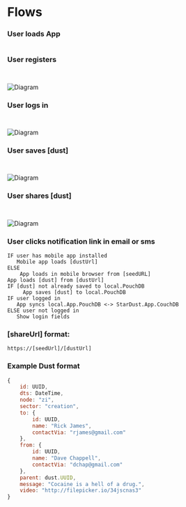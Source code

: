 # Flows




### User loads App
```

```

### User registers
```


```
![Diagram](http://www.websequencediagrams.com/cgi-bin/cdraw?lz=dGl0bGUgUmVnaXN0ZXIKCkFwcC0-U3RhckJ1cnN0OiB1c2VybmFtZQpub3RlIHJpZ2h0IG9mIAAPEyBsb29rdXAKADQJLT5BcHA6IGV4aXN0cyBvciBubwBVC0R1AFMMLCBwYXNzd29yZCwgZW1haWwAXRMALAZjcmVhdGUACAkuVXNlci5BcAByBkR1AG4JABARLlVSTACBRhoAcAcsACEXAIFlGQCBCAd1c2VyAIIJGnNlbmQgdmVyaWZ5AIFXBwoAgkEPAIIlBXVzZXIgY2xpY2tzACcHVVJMIGluAIILBwCDCxBjb2QAgnwbAIJBBQBvBmllZAoK&s=napkin)




### User logs in
```


```
![Diagram](http://www.websequencediagrams.com/cgi-bin/cdraw?lz=dGl0bGUgTG9naW4KCkFwcC0-U3RhckNvcmU6IHVzZXJuYW1lCm5vdGUgcmlnaHQgb2YgABcKbG9va3VwACMFCgAvCC0-QXBwADYGLlN0YXJEdXN0LnVybABTCkR1c3QAUwosIHBhc3N3b3JkAFQTACUGYXV0aGVudGljYXRlAGMFRHVzdABhB2Nvb2tpZQo&s=napkin)



### User saves [dust]
```


```
![Diagram](http://www.websequencediagrams.com/cgi-bin/cdraw?lz=dGl0bGUgQ3JlYXRlIER1c3QKCkFwcC0-bG9jYWwuUG91Y2hEQjogZHVzdAoABw0tPlN0YXJEdXN0LkMAHghzeW5jCgoKCgo&s=napkin)


### User shares [dust]
```


```
![Diagram](http://www.websequencediagrams.com/cgi-bin/cdraw?lz=dGl0bGUgU2hhcmUgRHVzdAoKQXBwLT5TdGFyRHVzdDogZHVzdElELCByZWNpcGllbnQKbm90ZSByaWdodCBvZiAAIApjcmVhdGUALAVVUkwKADsILT5BcHAAQgZVUkwALw8AFgUAMgdzaGFyZVVSTAB4CkJ1cnN0OgBxCiwAGgoAcxIAJgcAgH8HYnVyc3QKCg&s=napkin)



### User clicks notification link in email or sms
```
IF user has mobile app installed
   Mobile app loads [dustUrl]
ELSE
    App loads in mobile browser from [seedURL]
App loads [dust] from [dustUrl]
IF [dust] not already saved to local.PouchDB
     App saves [dust] to local.PouchDB
IF user logged in
   App syncs local.App.PouchDB <-> StarDust.App.CouchDB
ELSE user not logged in
   Show login fields
```




### [shareUrl] format:
```
https://[seedUrl]/[dustUrl]
```


### Example Dust format
```javascript
{
	id: UUID,
	dts: DateTime,
	node: "zi",
	sector: "creation",
	to: {
		id: UUID,
		name: "Rick James",
		contactVia: "rjames@gmail.com"
	},
	from: {
	    id: UUID,
	    name: "Dave Chappell",
	    contactVia: "dchap@gmail.com"
	},
	parent: dust.UUID,
	message: "Cocaine is a hell of a drug.",
	video: "http://filepicker.io/34jscnas3"
}
```

